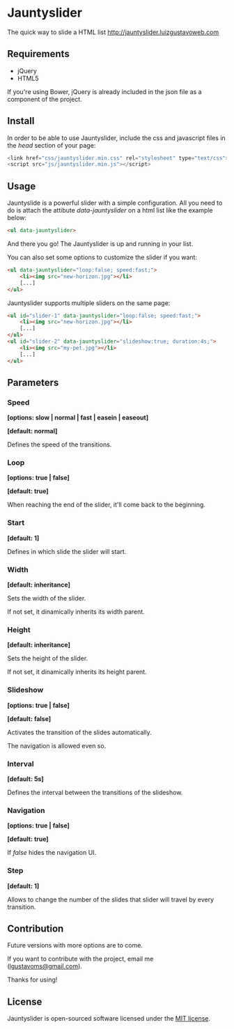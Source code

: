 # Jauntyslider
The quick way to slide a HTML list http://jauntyslider.luizgustavoweb.com

## Requirements
- jQuery
- HTML5

If you're using Bower, jQuery is already included in the json file as a component of the project.

## Install
In order to be able to use Jauntyslider, include the css and javascript files in the *head* section of your page:

```javascript
<link href="css/jauntyslider.min.css" rel="stylesheet" type="text/css">
<script src="js/jauntyslider.min.js"></script>
```

## Usage
Jauntyslide is a powerful slider with a simple configuration. All you need to do is attach the attibute *data-jauntyslider* on a html list like the example below:

```html
<ul data-jauntyslider>
```

And there you go! The Jauntyslider is up and running in your list.

You can also set some options to customize the slider if you want:

```html
<ul data-jauntyslider="loop:false; speed:fast;">
	<li><img src="new-horizon.jpg"></li>
	[...]
</ul>
```

Jauntyslider supports multiple sliders on the same page:

```html
<ul id="slider-1" data-jauntyslider="loop:false; speed:fast;">
	<li><img src="new-horizon.jpg"></li>
	[...]
</ul>
<ul id="slider-2" data-jauntyslider="slideshow:true; duration:4s;">
	<li><img src="my-pet.jpg"></li>
	[...]
</ul>
```

## Parameters

### Speed

**[options: slow | normal | fast | easein | easeout]**

**[default: normal]**

Defines the speed of the transitions.

### Loop

**[options: true | false]**

**[default: true]**

When reaching the end of the slider, it'll come back to the beginning.

### Start

**[default: 1]**

Defines in which slide the slider will start. 

### Width

**[default: inheritance]**

Sets the width of the slider. 

If not set, it dinamically inherits its width parent.

### Height

**[default: inheritance]**

Sets the height of the slider. 

If not set, it dinamically inherits its height parent.

### Slideshow

**[options: true | false]**

**[default: false]**

Activates the transition of the slides automatically. 

The navigation is allowed even so.

### Interval

**[default: 5s]**

Defines the interval between the transitions of the slideshow.

### Navigation

**[options: true | false]**

**[default: true]**

If <em>false</em> hides the navigation UI.

### Step

**[default: 1]**

Allows to change the number of the slides that slider will travel by every transition.

## Contribution
Future versions with more options are to come.

If you want to contribute with the project, email me ([lgustavoms@gmail.com](mailto:lgustavoms@gmail.com)).

Thanks for using!

## License
Jauntyslider is open-sourced software licensed under the [MIT license](http://opensource.org/licenses/MIT).
